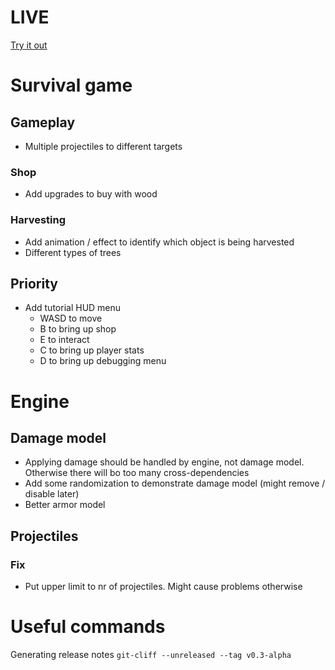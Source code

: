 # LIVE
[Try it out](https://lucb31.github.io/game-engine-go/)

# Survival game

## Gameplay
- Multiple projectiles to different targets

### Shop
- Add upgrades to buy with wood

### Harvesting
- Add animation / effect to identify which object is being harvested
- Different types of trees

## Priority
- Add tutorial HUD menu
    - WASD to move
    - B to bring up shop
    - E to interact
    - C to bring up player stats
    - D to bring up debugging menu


# Engine

## Damage model
- Applying damage should be handled by engine, not damage model. Otherwise there will bo too many cross-dependencies
- Add some randomization to demonstrate damage model (might remove / disable later) 
- Better armor model

## Projectiles
### Fix
- Put upper limit to nr of projectiles. Might cause problems otherwise


# Useful commands
Generating release notes 
`git-cliff --unreleased --tag v0.3-alpha`
